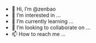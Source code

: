 - 👋 Hi, I’m @zenbao
- 👀 I’m interested in ...
- 🌱 I’m currently learning ...
- 💞️ I’m looking to collaborate on ...
- 📫 How to reach me ...

<!---
zenbao/zenbao is a ✨ special ✨ repository because its `README.md` (this file) appears on your GitHub profile.
You can click the Preview link to take a look at your changes.
--->
